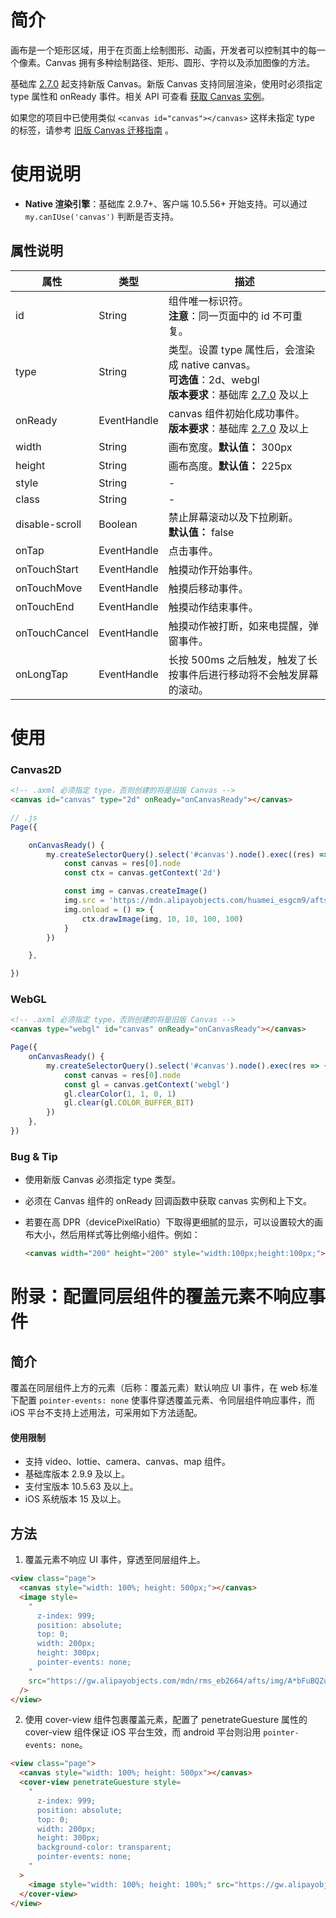 # 简介

画布是一个矩形区域，用于在页面上绘制图形、动画，开发者可以控制其中的每一个像素。Canvas 拥有多种绘制路径、矩形、圆形、字符以及添加图像的方法。

基础库 [2.7.0](https://opendocs.alipay.com/mini/framework/lib-upgrade-v2) 起支持新版 Canvas。新版 Canvas 支持同层渲染，使用时必须指定 type 属性和 onReady 事件。相关 API 可查看 [获取 Canvas 实例](https://opendocs.alipay.com/mini/01vzqv)。

如果您的项目中已使用类似 `<canvas id="canvas"></canvas>` 这样未指定 type 的标签，请参考 [旧版 Canvas 迁移指南](https://opendocs.alipay.com/mini/055eid) 。

# 使用说明
- **Native 渲染引擎**：基础库 2.9.7+、客户端 10.5.56+ 开始支持。可以通过`my.canIUse('canvas')` 判断是否支持。

## 属性说明

| **属性**       | **类型**    | **描述**                                                     |
| -------------- | ----------- | ------------------------------------------------------------ |
| id             | String      | 组件唯一标识符。<br />**注意**：同一页面中的 id 不可重复。   |
| type           | String      | 类型。设置 type 属性后，会渲染成 native canvas。<br />**可选值**：2d、webgl<br />**版本要求**：基础库 [2.7.0](https://opendocs.alipay.com/mini/framework/compatibility) 及以上 |
| onReady        | EventHandle | canvas 组件初始化成功事件。<br />**版本要求**：基础库 [2.7.0](https://opendocs.alipay.com/mini/framework/compatibility) 及以上 |
| width          | String      | 画布宽度。**默认值：** 300px                                 |
| height         | String      | 画布高度。**默认值：** 225px                                 |
| style          | String      | -                                                            |
| class          | String      | -                                                            |
| disable-scroll | Boolean     | 禁止屏幕滚动以及下拉刷新。<br />**默认值：** false           |
| onTap          | EventHandle | 点击事件。                                                   |
| onTouchStart   | EventHandle | 触摸动作开始事件。                                           |
| onTouchMove    | EventHandle | 触摸后移动事件。                                             |
| onTouchEnd     | EventHandle | 触摸动作结束事件。                                           |
| onTouchCancel  | EventHandle | 触摸动作被打断，如来电提醒，弹窗事件。                       |
| onLongTap      | EventHandle | 长按 500ms 之后触发，触发了长按事件后进行移动将不会触发屏幕的滚动。 |



# 使用

### Canvas2D

```html
<!-- .axml 必须指定 type，否则创建的将是旧版 Canvas -->
<canvas id="canvas" type="2d" onReady="onCanvasReady"></canvas>
```

```javascript
// .js
Page({

    onCanvasReady() {
        my.createSelectorQuery().select('#canvas').node().exec((res) => {
            const canvas = res[0].node
            const ctx = canvas.getContext('2d')

            const img = canvas.createImage()
            img.src = 'https://mdn.alipayobjects.com/huamei_esgcm9/afts/img/A*vlKfQKOGboQAAAAAAAAAAAAADsaJAQ/original'
            img.onload = () => {
                ctx.drawImage(img, 10, 10, 100, 100)
            }
        })

    },

})
```

### WebGL

```html
<!-- .axml 必须指定 type，否则创建的将是旧版 Canvas -->
<canvas type="webgl" id="canvas" onReady="onCanvasReady"></canvas>
```

```javascript
Page({
    onCanvasReady() {
        my.createSelectorQuery().select('#canvas').node().exec(res => {
            const canvas = res[0].node
            const gl = canvas.getContext('webgl')
            gl.clearColor(1, 1, 0, 1)
            gl.clear(gl.COLOR_BUFFER_BIT)
        })
    },
})
```

### Bug & Tip

- 使用新版 Canvas 必须指定 type 类型。

- 必须在 Canvas 组件的 onReady 回调函数中获取 canvas 实例和上下文。

- 若要在高 DPR（devicePixelRatio）下取得更细腻的显示，可以设置较大的画布大小，然后用样式等比例缩小组件。例如：

  ```html
  <canvas width="200" height="200" style="width:100px;height:100px;"></canvas>
  ```

  



# 附录：配置同层组件的覆盖元素不响应事件

## 简介

覆盖在同层组件上方的元素（后称：覆盖元素）默认响应 UI 事件，在 web 标准下配置 `pointer-events: none` 使事件穿透覆盖元素、令同层组件响应事件，而 iOS 平台不支持上述用法，可采用如下方法适配。

#### 使用限制

- 支持 video、lottie、camera、canvas、map 组件。
- 基础库版本 2.9.9 及以上。
- 支付宝版本 10.5.63 及以上。
- iOS 系统版本 15 及以上。

## 方法

1. 覆盖元素不响应 UI 事件，穿透至同层组件上。

```html
<view class="page">
  <canvas style="width: 100%; height: 500px;"></canvas>
  <image style=
    "
      z-index: 999;
      position: absolute;
      top: 0;
      width: 200px;
      height: 300px;
      pointer-events: none;
    "
    src="https://gw.alipayobjects.com/mdn/rms_eb2664/afts/img/A*bFuBQZuNErMAAAAAAAAAAABkARQnAQ"
  />
</view>
```

2. 使用 cover-view 组件包裹覆盖元素，配置了 penetrateGuesture 属性的 cover-view 组件保证 iOS 平台生效，而 android 平台则沿用 `pointer-events: none`。

```html
<view class="page">
  <canvas style="width: 100%; height: 500px"></canvas>
  <cover-view penetrateGuesture style=
    "
      z-index: 999;
      position: absolute;
      top: 0;
      width: 200px;
      height: 300px;
      background-color: transparent;
      pointer-events: none;
    "
  >
    <image style="width: 100%; height: 100%;" src="https://gw.alipayobjects.com/mdn/rms_eb2664/afts/img/A*bFuBQZuNErMAAAAAAAAAAABkARQnAQ"/>
  </cover-view>
</view>
```
